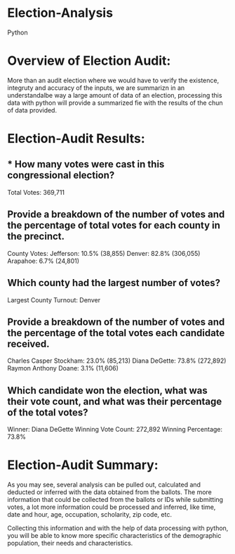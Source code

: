 # Election-Analysis
Python

# Overview of Election Audit: 
More than an audit election where we would have to verify the existence, integruty and accuracy of the inputs, we are summarizn in an understandalbe way a large amount of data of an election, processing this data with python will provide a summarized fie with the results of the chun of data provided.

# Election-Audit Results: 

## * How many votes were cast in this congressional election?
Total Votes: 369,711
## Provide a breakdown of the number of votes and the percentage of total votes for each county in the precinct.
County Votes:
Jefferson: 10.5% (38,855)
Denver: 82.8% (306,055)
Arapahoe: 6.7% (24,801)

## Which county had the largest number of votes?
Largest County Turnout: Denver

## Provide a breakdown of the number of votes and the percentage of the total votes each candidate received.
Charles Casper Stockham: 23.0% (85,213)
Diana DeGette: 73.8% (272,892)
Raymon Anthony Doane: 3.1% (11,606)

## Which candidate won the election, what was their vote count, and what was their percentage of the total votes?
Winner: Diana DeGette
Winning Vote Count: 272,892
Winning Percentage: 73.8%

# Election-Audit Summary:
As you may see, several analysis can be pulled out, calculated and deducted or inferred with the data obtained from the ballots. The more information that could be collected from the ballots or IDs while submitting votes, a lot more information could be processed and inferred, like time, date and hour, age, occupation, scholarity, zip code, etc.

Collecting this information and with the help of data processing with python, you will be able to know more specific characteristics of the demographic population, their needs and characteristics.

